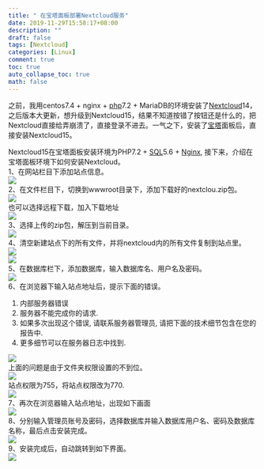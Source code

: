 ```yaml
---
title: " 在宝塔面板部署Nextcloud服务"
date: 2019-11-29T15:58:17+08:00
description: ""
draft: false
tags: [Nextcloud]
categories: [Linux]
comment: true
toc: true
auto_collapse_toc: true
math: false
---
```


<!--more-->

之前，我用centos7.4 + nginx + [php](https://www.chyiyang.cn/tag/php/)7.2 + MariaDB的环境安装了[Nextcloud](https://www.chyiyang.cn/tag/nextcloud/)14，之后版本大更新，想升级到Nextcloud15，结果不知道按错了按钮还是什么的，把Nextcloud直接给弄崩溃了，直接登录不进去。一气之下，安装了[宝塔](https://www.chyiyang.cn/tag/bt/)面板后，直接安装Nextcloud15。

Nextcloud15在宝塔面板安装环境为PHP7.2 + [SQL](https://www.chyiyang.cn/tag/sql/)5.6 + [Nginx](https://www.chyiyang.cn/tag/nginx/), 接下来，介绍在宝塔面板环境下如何安装Nextcloud。  
1、在网站栏目下添加站点信息。  
[![](https://img.chyiyang.net/images/2019/01/25/QQ20190125221511.png)](https://img.chyiyang.net/images/2019/01/25/QQ20190125221511.png)  
2、在文件栏目下，切换到wwwroot目录下，添加下载好的nextclou.zip包。  
[![](https://img.chyiyang.net/images/2019/01/25/12.png)](https://img.chyiyang.net/images/2019/01/25/12.png)  
也可以选择远程下载，加入下载地址  
[![](https://img.chyiyang.net/images/2019/01/26/130.png)](https://img.chyiyang.net/images/2019/01/26/130.png)  
3、选择上传的zip包，解压到当前目录。  
[![](https://img.chyiyang.net/images/2019/01/25/123.png)](https://img.chyiyang.net/images/2019/01/25/123.png)  
4、清空新建站点下的所有文件，并将nextcloud内的所有文件复制到站点里。  
[![](https://img.chyiyang.net/images/2019/01/26/12222.png)](https://img.chyiyang.net/images/2019/01/26/12222.png)  
[![](https://img.chyiyang.net/images/2019/01/26/134.png)](https://img.chyiyang.net/images/2019/01/26/134.png)  
5、在数据库栏下，添加数据库，输入数据库名、用户名及密码。  
[![](https://img.chyiyang.net/images/2019/01/26/145.png)](https://img.chyiyang.net/images/2019/01/26/145.png)  
6、在浏览器下输入站点地址后，提示下面的错误。

1. 内部服务器错误
2. 服务器不能完成你的请求.
3. 如果多次出现这个错误, 请联系服务器管理员, 请把下面的技术细节包含在您的报告中.
4. 更多细节可以在服务器日志中找到.

[![](https://img.chyiyang.net/images/2019/01/26/136.png)](https://img.chyiyang.net/images/2019/01/26/136.png)  
上面的问题是由于文件夹权限设置的不到位。  
[![](https://img.chyiyang.net/images/2019/01/26/166.png)](https://img.chyiyang.net/images/2019/01/26/166.png)  
站点权限为755，将站点权限改为770.  
[![](https://img.chyiyang.net/images/2019/01/26/125.png)](https://img.chyiyang.net/images/2019/01/26/125.png)  
7、再次在浏览器输入站点地址，出现如下画面  
[![](https://img.chyiyang.net/images/2019/01/26/126.png)](https://img.chyiyang.net/images/2019/01/26/126.png)  
8、分别输入管理员账号及密码，选择数据库并输入数据库用户名、密码及数据库名称，最后点击安装完成。  
[![](https://img.chyiyang.net/images/2019/01/26/127.png)](https://img.chyiyang.net/images/2019/01/26/127.png)  
9、安装完成后，自动跳转到如下界面。  
[![](https://img.chyiyang.net/images/2019/01/26/128.png)](https://img.chyiyang.net/images/2019/01/26/128.png)  

